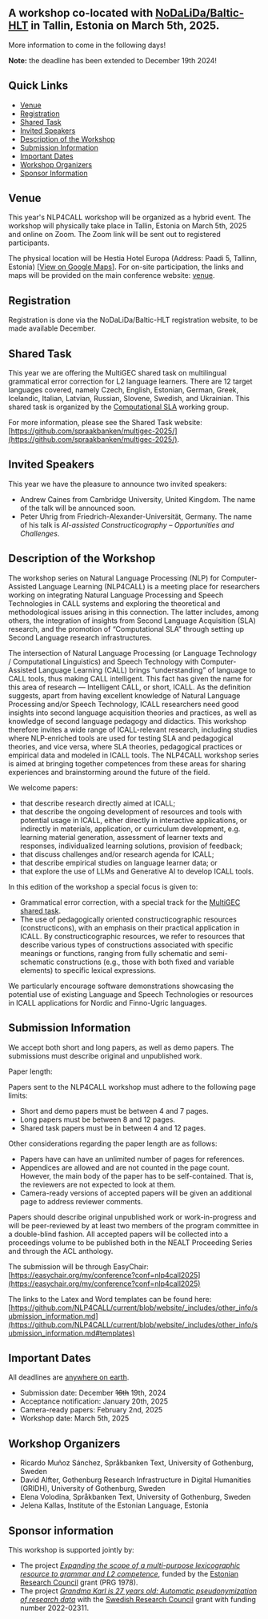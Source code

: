 ## A workshop co-located with [NoDaLiDa/Baltic-HLT](https://www.nodalida-bhlt2025.eu/) in Tallin, Estonia on March 5th, 2025.


More information to come in the following days!

**Note:** the deadline has been extended to December 19th 2024!

## Quick Links

- [Venue](#venue)
- [Registration](#registration)
- [Shared Task](#shared-task)
- [Invited Speakers](#invited-speakers)
- [Description of the Workshop](#description-of-the-workshop)
- [Submission Information](#submission-information)
- [Important Dates](#important-dates)
- [Workshop Organizers](#workshop-organizers)
- [Sponsor Information](#sponsor-information)


## Venue

This year's NLP4CALL workshop will be organized as a hybrid event. The workshop will physically take place in Tallin, Estonia on March 5th, 2025 and online on Zoom. The Zoom link will be sent out to registered participants.

The physical location will be Hestia Hotel Europa (Address: Paadi 5, Tallinn, Estonia) [[View on Google Maps](https://maps.app.goo.gl/4kLN5RnnjZjgWNYd8)].
For on-site participation, the links and maps will be provided on the main conference website: [venue](https://www.nodalida-bhlt2025.eu/).


## Registration

Registration is done via the NoDaLiDa/Baltic-HLT registration website, to be made available December.


## Shared Task

This year we are offering the MultiGEC shared task on multilingual grammatical error correction for L2 language learners.
There are 12 target languages covered, namely Czech, English, Estonian, German, Greek, Icelandic, Italian, Latvian, Russian, Slovene, Swedish, and Ukrainian.
This shared task is organized by the [Computational SLA](https://spraakbanken.gu.se/en/compsla) working group.

For more information, please see the Shared Task website: [https://github.com/spraakbanken/multigec-2025/](https://github.com/spraakbanken/multigec-2025/).


## Invited Speakers

This year we have the pleasure to announce two invited speakers:
- Andrew Caines from Cambridge University, United Kingdom. The name of the talk will be announced soon.
- Peter Uhrig from Friedrich-Alexander-Universität, Germany. The name of his talk is _AI-assisted Constructicography – Opportunities and Challenges_. 


## Description of the Workshop

The workshop series on Natural Language Processing (NLP) for Computer-Assisted Language Learning (NLP4CALL) is a meeting place for researchers working on integrating Natural Language Processing and Speech Technologies in CALL systems and exploring the theoretical and methodological issues arising in this connection. The latter includes, among others, the integration of insights from Second Language Acquisition (SLA) research, and the promotion of  “Computational SLA” through setting up Second Language research infrastructures.    
   	 
The intersection of Natural Language Processing (or Language Technology / Computational Linguistics) and Speech Technology with Computer-Assisted Language Learning (CALL) brings “understanding” of language to CALL tools, thus making CALL intelligent. This fact has given the name for this area of research — Intelligent CALL, or short, ICALL. As the definition suggests, apart from having excellent knowledge of Natural Language Processing and/or Speech Technology, ICALL researchers need good insights into second language acquisition theories and practices, as well as knowledge of second language pedagogy and didactics. This workshop therefore invites a wide range of ICALL-relevant research, including studies where NLP-enriched tools are used for testing SLA and pedagogical theories, and vice versa, where SLA theories, pedagogical practices or empirical data and modeled in ICALL tools. The NLP4CALL workshop series is aimed at bringing together competences from these areas for sharing experiences and brainstorming around the future of the field.   		 

We welcome papers:   		
	 
- that describe research directly aimed at ICALL;
- that describe the ongoing development of resources and tools with potential usage in ICALL, either directly in interactive applications, or indirectly in materials, application, or curriculum development, e.g. learning material generation, assessment of learner texts and responses, individualized learning solutions, provision of feedback;			 
- that discuss challenges and/or research agenda for ICALL;
- that describe empirical studies on language learner data; or
- that explore the use of LLMs and Generative AI to develop ICALL tools.

In this edition of the workshop a special focus is given to:

- Grammatical error correction, with a special track for the [MultiGEC shared task](https://github.com/spraakbanken/multigec-2025).
- The use of pedagogically oriented constructicographic resources (constructicons), with an emphasis on their practical application in ICALL.  By constructicographic resources, we refer to resources that describe various types of constructions associated with specific meanings or functions, ranging from fully schematic and semi-schematic constructions (e.g., those with both fixed and variable elements) to specific lexical expressions.

We particularly encourage software demonstrations showcasing the potential use of existing Language and Speech Technologies or resources in ICALL applications for  Nordic and Finno-Ugric languages.


## Submission Information

We accept both short and long papers, as well as demo papers. The submissions must describe original and unpublished work.

Paper length:

Papers sent to the NLP4CALL workshop must adhere to the following page limits:

- Short and demo papers must be between 4 and 7 pages.
- Long papers must be between 8 and 12 pages.
- Shared task papers must be in between 4 and 12 pages.

Other considerations regarding the paper length are as follows:

- Papers have can have an unlimited number of pages for references.
- Appendices are allowed and are not counted in the page count. However, the main body of the paper has to be self-contained. That is, the reviewers are not expected to look at them.
- Camera-ready versions of accepted papers will be given an additional page to address reviewer comments.

Papers should describe original unpublished work or work-in-progress and will be peer-reviewed by at least two members of the program committee in a double-blind fashion. All accepted papers will be collected into a proceedings volume to be published both in the NEALT Proceeding Series and through the ACL anthology.

The submission will be through EasyChair:
[https://easychair.org/my/conference?conf=nlp4call2025](https://easychair.org/my/conference?conf=nlp4call2025)

The links to the Latex and Word templates can be found here:
[https://github.com/NLP4CALL/current/blob/website/_includes/other_info/submission_information.md](https://github.com/NLP4CALL/current/blob/website/_includes/other_info/submission_information.md#templates)


## Important Dates

All deadlines are [anywhere on earth](https://time.is/Anywhere_on_Earth).

- Submission date: December ~~16th~~ 19th, 2024
- Acceptance notification: January 20th, 2025
- Camera-ready papers: February 2nd, 2025
- Workshop date: March 5th, 2025


## Workshop Organizers

- Ricardo Muñoz Sánchez, Språkbanken Text, University of Gothenburg, Sweden
- David Alfter, Gothenburg Research Infrastructure in Digital Humanities (GRIDH), University of Gothenburg, Sweden
- Elena Volodina, Språkbanken Text, University of Gothenburg, Sweden
- Jelena Kallas, Institute of the Estonian Language, Estonia


## Sponsor information

This workshop is supported jointly by:

- The project _[Expanding the scope of a multi-purpose lexicographic resource to grammar and L2 competence](https://eki.ee/prg-1978/)_, funded by the [Estonian Research Council](https://etag.ee/en/) grant (PRG 1978).
- The project _[Grandma Karl is 27 years old: Automatic pseudonymization of research data](https://mormor-karl.github.io/)_ with the [Swedish Research Council](https://www.vr.se/english.html) grant with funding number 2022-02311.
